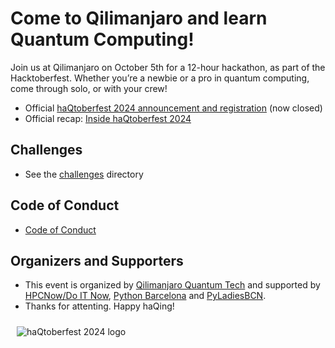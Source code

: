# Come to Qilimanjaro and learn Quantum Computing! 
Join us at Qilimanjaro on October 5th for a 12-hour hackathon, as part of the Hacktoberfest. Whether you’re a newbie or a pro in quantum computing, come through solo, or with your crew!
- Official [haQtoberfest 2024 announcement and registration](https://www.qilimanjaro.tech/haqtoberfest-2024/) (now closed)
- Official recap: [Inside haQtoberfest 2024](https://www.qilimanjaro.tech/inside-haqtoberfest-2024/)

## Challenges
- See the [challenges](https://github.com/qilimanjaro-tech/haqtoberfest2024/tree/main/challenges) directory

## Code of Conduct
- [Code of Conduct](https://github.com/qilimanjaro-tech/haqtoberfest2024/blob/main/CODE_OF_CONDUCT.md)

## Organizers and Supporters
- This event is organized by [Qilimanjaro Quantum Tech](https://www.qilimanjaro.tech/) and supported by [HPCNow/Do IT Now](https://hpcnow.com), [Python Barcelona](https://pybcn.org) and [PyLadiesBCN](https://pybcn.org/pyladies_bcn).
- Thanks for attenting. Happy haQing!

<img style="margin: 10px" src="https://www.qilimanjaro.tech/wp-content/uploads/2024/09/Copy-of-We-are-attendig-1024x535-1.png.webp" alt="haQtoberfest 2024 logo" />
